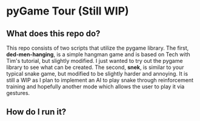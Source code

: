 # pyGame Tour (Still WIP)

## What does this repo do?
This repo consists of two scripts that utilize the pygame library. The first, **ded-men-hanging**, is a simple hangman game and is based on Tech with Tim's tutorial, but slightly modified. I just wanted to try out the pygame library to see what can be created. The second, **snek**, is similar to your typical snake game, but modified to be slightly harder and annoying. It is still a WIP as I plan to implement an AI to play snake through reinforcement training and hopefully another mode which allows the user to play it via gestures. 


## How do I run it?
